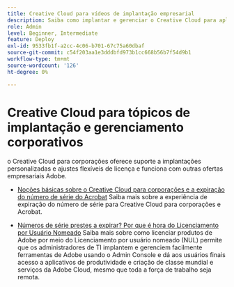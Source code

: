 ```yaml
---
title: Creative Cloud para vídeos de implantação empresarial
description: Saiba como implantar e gerenciar o Creative Cloud para aplicativos corporativos
role: Admin
level: Beginner, Intermediate
feature: Deploy
exl-id: 9533fb1f-a2cc-4c06-b701-67c75a60dbaf
source-git-commit: c54f203aa1e3dddbfd973b1cc668b56b7f54d9b1
workflow-type: tm+mt
source-wordcount: '126'
ht-degree: 0%

---
```


# Creative Cloud para tópicos de implantação e gerenciamento corporativos

o Creative Cloud para corporações oferece suporte a implantações personalizadas e ajustes flexíveis de licença e funciona com outras ofertas empresariais Adobe.

* [Noções básicas sobre o Creative Cloud para corporações e a expiração do número de série do Acrobat](cceserial.md)
Saiba mais sobre a experiência de expiração do número de série para Creative Cloud para corporações e Acrobat.

* [Números de série prestes a expirar? Por que é hora do Licenciamento por Usuário Nomeado](nameduserlicensing.md)
Saiba mais sobre como licenciar produtos de Adobe por meio do Licenciamento por usuário nomeado (NUL) permite que os administradores de TI implantem e gerenciem facilmente ferramentas de Adobe usando o Admin Console e dá aos usuários finais acesso a aplicativos de produtividade e criação de classe mundial e serviços da Adobe Cloud, mesmo que toda a força de trabalho seja remota.
